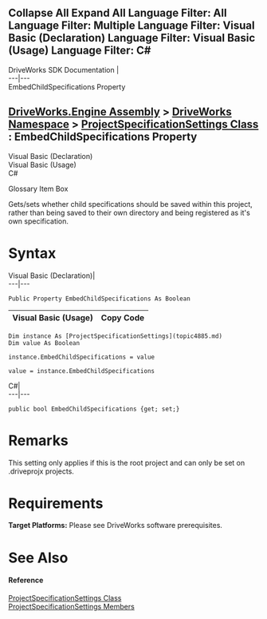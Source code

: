 Collapse All Expand All Language Filter: All  Language Filter: Multiple  Language Filter: Visual Basic (Declaration) Language Filter: Visual Basic (Usage) Language Filter: C#  
---  
DriveWorks SDK Documentation  |   
---|---  
EmbedChildSpecifications Property   
  
[DriveWorks.Engine Assembly](topic2156.md) > [DriveWorks Namespace](topic2159.md) > [ProjectSpecificationSettings Class](topic4885.md) : EmbedChildSpecifications Property  
---  
  
Visual Basic (Declaration)    
Visual Basic (Usage)    
C# 

Glossary Item Box

Gets/sets whether child specifications should be saved within this project, rather than being saved to their own directory and being registered as it's own specification. 

# Syntax

Visual Basic (Declaration)|   
---|---  
      
    
    Public Property EmbedChildSpecifications As Boolean  
  
Visual Basic (Usage)| Copy Code  
---|---  
      
    
    Dim instance As [ProjectSpecificationSettings](topic4885.md)
    Dim value As Boolean
     
    instance.EmbedChildSpecifications = value
     
    value = instance.EmbedChildSpecifications  
  
C#|   
---|---  
      
    
    public bool EmbedChildSpecifications {get; set;}  
  
# Remarks

This setting only applies if this is the root project and can only be set on .driveprojx projects.

# Requirements

**Target Platforms:** Please see DriveWorks software prerequisites.

# See Also

#### Reference

[ProjectSpecificationSettings Class](topic4885.md)   
[ProjectSpecificationSettings Members](topic4886.md)


